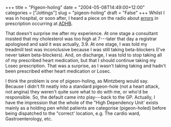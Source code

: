 +++
title = "Pigeon-holing"
date = "2004-05-08T14:49:00+12:00"
categories = ["Jottings"]
slug = "pigeon-holing"
draft = "False"
+++
Whilst I was in hospital, or soon after, I heard a piece on the radio
about [errors](http://www.scoop.co.nz/mason/stories/GE0405/S00035.htm) in
prescription occurring at [ADHB](http://www.adhb.govt.nz/).

That doesn't surprise me after my experience. At one stage a
consultant insisted that my cholesterol was too high at 7---later
that day a registrar apologised and said it was actually, 3.9. At
one stage, I was told my treadmill test was inconclusive because I
was still taking beta-blockers (I've never taken beta-blockers). And,
on discharge, I was told to stop taking all of my prescribed heart
medication, but that I should continue taking my Losec
prescription. That was a surprise, as I wasn't taking taking and
hadn't been prescribed either heart medication or Losec.

I think the problem is one of pigeon-holing, as Mintzberg would say.
Because I didn't fit neatly into a standard pigeon-hole (not a heart
attack, not angina) they weren't quite sure what to do with me, or who'd be
responsible. So, the default came into play---back to the GP.  Actually, I have
the impression that the whole of the "High Dependency Unit' exists mainly as a
holding pen whilst patients are categorise (pigeon-holed) before being
dispatched to the "correct' location, e.g. The cardio ward,
Gastroenterology, etc.


